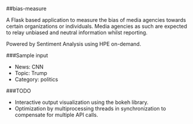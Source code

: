 ##bias-measure

A Flask based application to measure the bias of media agencies towards certain organizations or individuals.
Media agencies as such are expected to relay unbiased and neutral information whilst reporting.

Powered by Sentiment Analysis using HPE on-demand.

###Sample input
- News: CNN
- Topic: Trump
- Category: politics

###TODO
- Interactive output visualization using the bokeh library.
- Optimization by multiprocessing threads in synchronization to compensate for multiple API calls.
